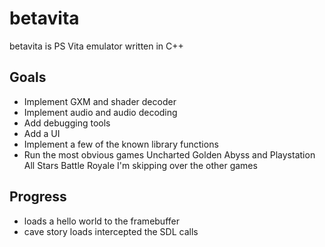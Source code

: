 # betavita

betavita is PS Vita emulator written in C++

## Goals
- Implement GXM and shader decoder
- Implement audio and audio decoding
- Add debugging tools
- Add a UI
- Implement a few of the known library functions
- Run the most obvious games Uncharted Golden Abyss and Playstation All Stars Battle Royale I'm skipping over the other games

## Progress
- loads a hello world to the framebuffer
- cave story loads intercepted the SDL calls
